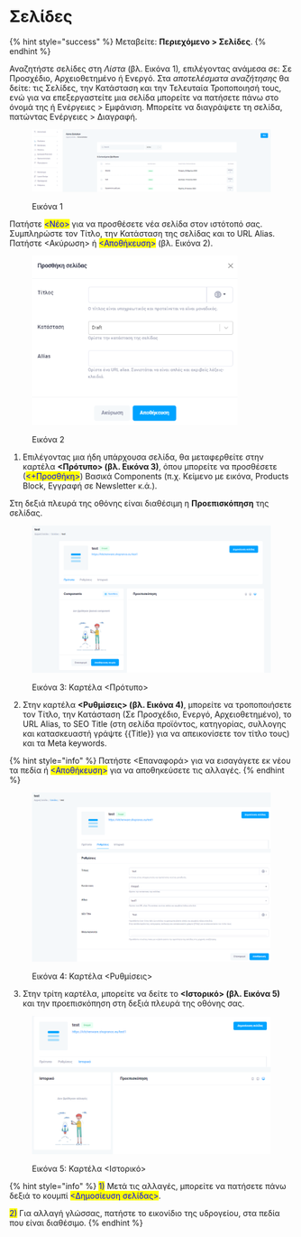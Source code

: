 # Σελίδες

{% hint style="success" %}
Μεταβείτε: **Περιεχόμενο > Σελίδες**.
{% endhint %}

Αναζητήστε σελίδες στη _Λίστα_ (βλ. Εικόνα 1)_,_ επιλέγοντας ανάμεσα σε: Σε Προσχέδιο, Αρχειοθετημένο ή Ενεργό. Στα _αποτελέσματα αναζήτησης_ θα δείτε: τις Σελίδες, την Κατάσταση και την Τελευταία Τροποποιησή τους, ενώ για να επεξεργαστείτε μια σελίδα μπορείτε να πατήσετε πάνω στο όνομά της ή Ενέργειες > Εμφάνιση. Μπορείτε να διαγράψετε τη σελίδα, πατώντας Ενέργειες > Διαγραφή.

<figure><img src="../.gitbook/assets/ScreenHunter 546.png" alt=""><figcaption><p>Εικόνα 1</p></figcaption></figure>

Πατήστε <mark style="color:blue;">\<Nέο></mark> για να προσθέσετε νέα σελίδα στον ιστότοπό σας. Συμπληρώστε τον Τίτλο, την Κατάσταση της σελίδας και το URL Alias. Πατήστε <Ακύρωση> ή <mark style="color:blue;"><Αποθήκευση></mark> (βλ. Εικόνα 2).

<figure><img src="../.gitbook/assets/ScreenHunter 548.png" alt="" width="365"><figcaption><p>Εικόνα 2</p></figcaption></figure>

1. Επιλέγοντας μια ήδη υπάρχουσα σελίδα, θα μεταφερθείτε στην καρτέλα **<Πρότυπο> (βλ. Εικόνα 3)**, όπου μπορείτε να προσθέσετε (<mark style="color:blue;"><+Προσθήκη></mark>) Βασικά Components (π.χ. Κείμενο με εικόνα, Products Block, Εγγραφή σε Newsletter κ.ά.).&#x20;

Στη δεξιά πλευρά της οθόνης είναι διαθέσιμη η **Προεπισκόπηση** της σελίδας.

<figure><img src="../.gitbook/assets/ScreenHunter 57.png" alt=""><figcaption><p>Εικόνα 3: Καρτέλα &#x3C;Πρότυπο></p></figcaption></figure>

2. Στην καρτέλα **<Ρυθμίσεις> (βλ. Εικόνα 4)**, μπορείτε να τροποποιήσετε τον Τίτλο, την Κατάσταση (Σε Προσχέδιο, Ενεργό, Αρχειοθετημένο), το URL Alias, το SEO Title (στη σελίδα προϊόντος, κατηγορίας, συλλογης και κατασκευαστή γράψτε \{{Title\}} για να απεικονίσετε τον τίτλο τους) και τα Meta keywords.&#x20;

{% hint style="info" %}
Πατήστε <Επαναφορά> για να εισαγάγετε εκ νέου τα πεδία ή <mark style="color:blue;"><Αποθήκευση></mark> για να αποθηκεύσετε τις αλλαγές.
{% endhint %}

<figure><img src="../.gitbook/assets/ScreenHunter 58.png" alt=""><figcaption><p>Εικόνα 4: Καρτέλα &#x3C;Ρυθμίσεις></p></figcaption></figure>

3. Στην τρίτη καρτέλα, μπορείτε να δείτε το **<Ιστορικό> (βλ. Εικόνα 5)** και την προεπισκόπηση στη δεξιά πλευρά της οθόνης σας.

<figure><img src="../.gitbook/assets/ScreenHunter 187.png" alt=""><figcaption><p>Εικόνα 5: Καρτέλα &#x3C;Ιστορικό></p></figcaption></figure>

{% hint style="info" %}
<mark style="color:blue;">1)</mark> Μετά τις αλλαγές, μπορείτε να πατήσετε πάνω δεξιά το κουμπί <mark style="color:blue;"><Δημοσίευση σελίδας></mark>.

<mark style="color:blue;">2)</mark> Για αλλαγή γλώσσας, πατήστε το εικονίδιο της υδρογείου, στα πεδία που είναι διαθέσιμο.&#x20;
{% endhint %}


